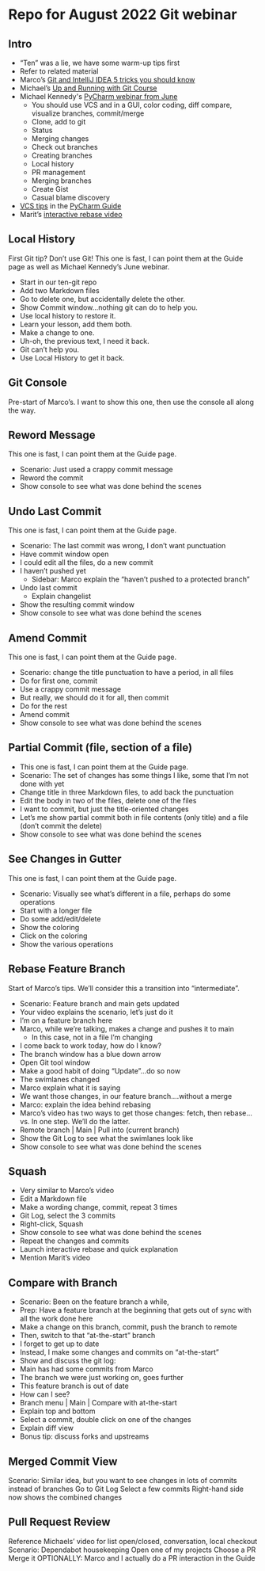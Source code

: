 # Repo for August 2022 Git webinar

## Intro
- “Ten” was a lie, we have some warm-up tips first
- Refer to related material
- Marco’s [Git and IntelliJ IDEA 5 tricks you should know](https://www.youtube.com/watch?v=Ase_X9p6exw)
- Michael’s [Up and Running with Git Course](https://training.talkpython.fm/courses/up-and-running-with-git-a-pragmatic-ui-based-introduction)
- Michael Kennedy's [PyCharm webinar from June](https://www.youtube.com/watch?v=2aqFz5p1Jdg)
  - You should use VCS and in a GUI, color coding, diff compare, visualize branches, commit/merge
  - Clone, add to git
  - Status
  - Merging changes
  - Check out branches
  - Creating branches
  - Local history
  - PR management
  - Merging branches
  - Create Gist
  - Casual blame discovery
- [VCS tips](https://www.jetbrains.com/pycharm/guide/topics/vcs/) in the [PyCharm Guide](https://www.jetbrains.com/pycharm/guide/)
- Marit’s [interactive rebase video](https://www.jetbrains.com/idea/guide/tutorials/git-interactive-rebase/) 

## Local History

First Git tip? Don’t use Git! This one is fast, I can point them at the Guide page as well as Michael Kennedy’s June webinar.

- Start in our ten-git repo
- Add two Markdown files
- Go to delete one, but accidentally delete the other.
- Show Commit window…nothing git can do to help you.
- Use local history to restore it.
- Learn your lesson, add them both.
- Make a change to one.
- Uh-oh, the previous text, I need it back.
- Git can’t help you.
- Use Local History to get it back.

## Git Console

Pre-start of Marco’s. I want to show this one, then use the console all along the way.

## Reword Message

This one is fast, I can point them at the Guide page.

- Scenario: Just used a crappy commit message
- Reword the commit
- Show console to see what was done behind the scenes

## Undo Last Commit

This one is fast, I can point them at the Guide page.

- Scenario: The last commit was wrong, I don’t want punctuation
- Have commit window open
- I could edit all the files, do a new commit
- I haven’t pushed yet
  - Sidebar: Marco explain the “haven’t pushed to a protected branch”
- Undo last commit
  - Explain changelist
- Show the resulting commit window
- Show console to see what was done behind the scenes

## Amend Commit

This one is fast, I can point them at the Guide page.

- Scenario: change the title punctuation to have a period, in all files
- Do for first one, commit
- Use a crappy commit message
- But really, we should do it for all, then commit
- Do for the rest
- Amend commit
- Show console to see what was done behind the scenes

## Partial Commit (file, section of a file)

- This one is fast, I can point them at the Guide page.
- Scenario: The set of changes has some things I like, some that I’m not done with yet
- Change title in three Markdown files, to add back the punctuation
- Edit the body in two of the files, delete one of the files
- I want to commit, but just the title-oriented changes
- Let’s me show partial commit both in file contents (only title) and a file (don’t commit the delete)
- Show console to see what was done behind the scenes

## See Changes in Gutter

This one is fast, I can point them at the Guide page.

- Scenario: Visually see what’s different in a file, perhaps do some operations
- Start with a longer file
- Do some add/edit/delete
- Show the coloring
- Click on the coloring
- Show the various operations

## Rebase Feature Branch

Start of Marco’s tips. We’ll consider this a transition into “intermediate”.

- Scenario: Feature branch and main gets updated
- Your video explains the scenario, let’s just do it
- I’m on a feature branch here
- Marco, while we’re talking, makes a change and pushes it to main
  - In this case, not in a file I’m changing
- I come back to work today, how do I know?
- The branch window has a blue down arrow
- Open Git tool window
- Make a good habit of doing “Update”...do so now
- The swimlanes changed
- Marco explain what it is saying
- We want those changes, in our feature branch….without a merge
- Marco: explain the idea behind rebasing
- Marco’s video has two ways to get those changes: fetch, then rebase…vs. In one step. We’ll do the latter.
- Remote branch | Main | Pull into (current branch)
- Show the Git Log to see what the swimlanes look like
- Show console to see what was done behind the scenes

## Squash

- Very similar to Marco’s video
- Edit a Markdown file
- Make a wording change, commit, repeat 3 times
- Git Log, select the 3 commits
- Right-click, Squash
- Show console to see what was done behind the scenes
- Repeat the changes and commits
- Launch interactive rebase and quick explanation
- Mention Marit’s video

## Compare with Branch

- Scenario: Been on the feature branch a while, 
- Prep: Have a feature branch at the beginning that gets out of sync with all the work done here
- Make a change on this branch, commit, push the branch to remote
- Then, switch to that “at-the-start” branch
- I forget to get up to date
- Instead, I make some changes and commits on “at-the-start”
- Show and discuss the git log:
- Main has had some commits from Marco
- The branch we were just working on, goes further
- This feature branch is out of date
- How can I see?
- Branch menu | Main | Compare with at-the-start
- Explain top and bottom
- Select a commit, double click on one of the changes
- Explain diff view
- Bonus tip: discuss forks and upstreams


## Merged Commit View

Scenario: Similar idea, but you want to see changes in lots of commits instead of branches
Go to Git Log
Select a few commits
Right-hand side now shows the combined changes

## Pull Request Review

Reference Michaels’ video for list open/closed, conversation, local checkout
Scenario: Dependabot housekeeping
Open one of my projects
Choose a PR
Merge it
OPTIONALLY: Marco and I actually do a PR interaction in the Guide
